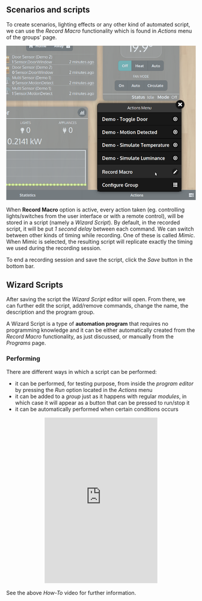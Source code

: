 ## Scenarios and scripts


To create scenarios, lighting effects or any other kind of automated script,
we can use the *Record Macro* functionality which is found in *Actions* menu
of the groups' page.

<div class="media-container">
    <img self="size-medium" alt="Macro recording funcionality" src="images/docs/macro_record_01.png">
</div>

When **Record Macro** option is active, every action taken (eg. controlling lights/switches
from the user interface or with a remote control), will be stored in a script
(namely a *Wizard Script*). 
By default, in the recorded script, it will be put *1 second delay* between each command.
We can switch between other kinds of timing while recording. One of these is called _Mimic_.
When Mimic is selected, the resulting script will replicate exactly the timing 
we used during the recording session.

To end a recording session and save the script, click the *Save* button in the bottom bar.

## Wizard Scripts

After saving the script the *Wizard Script* editor will open.
From there, we can further edit the script, add/remove commands, change the name,
the description and the program group.

A Wizard Script is a type of **automation program** that requires no programming knowledge
and it can be either automatically created from the *Record Macro* functionality,
as just discussed, or manually from the *Programs* page.

### Performing

There are different ways in which a script can be performed: 
- it can be performed, for testing purpose, from inside the *program editor* by pressing the
*Run* option located in the *Actions* menu
- it can be added to a *group* just as it happens with regular *modules*, in which
case it will appear as a button that can be pressed to run/stop it
- it can be automatically performed when certain conditions occurs

<div class="content-margin" align="center">
    <iframe self="size-medium" height="440" src="https://www.youtube.com/embed/zwqJ3YeqOTc?rel=0" frameborder="0" allowfullscreen></iframe>
</div>

See the above *How-To* video for further information. 

<br/>
